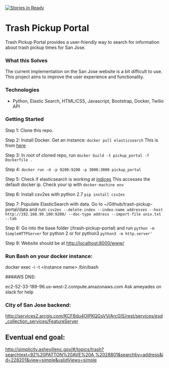 [![Stories in Ready](https://badge.waffle.io/codeforsanjose/trash-pickup-portal.png?label=ready&title=Ready)](https://waffle.io/codeforsanjose/trash-pickup-portal)
# Trash Pickup Portal

Trash Pickup Portal provides a user-friendly way to search for information about trash pickup times for San Jose.

### What this Solves
The current implementation on the San Jose website is a bit difficult to use. This project aims to improve the user experience and functionality.

### Technologies

* Python, Elastic Search, HTML/CSS, Javascript, Bootstrap, Docker, Twilio API

### Getting Started

Step 1: Clone this repo.  

Step 2: Install Docker.  Get an instance: `docker pull elasticsearch`
This is from [here](https://github.com/dockerfile/elasticsearch)

Step 3: In root of cloned repo, run `docker build -t pickup_portal -f Dockerfile . `

Step 4:  `docker run -d -p 9200:9200 -p 3000:3000 pickup_portal`

Step 5: Check if elasticsearch is working at [indices](http://192.168.99.100:9200/_cat/indices?v)
This accesses the default docker ip.  Check your ip with `docker-machine env`

Step 6: Install csv2es with python 2.7 `pip install csv2es`

Step 7: Populate ElasticSearch with data.  Go to ~/Github/trash-pickup-portal/data and run:
`csv2es --delete-index --index-name addresses --host http://192.168.99.100:9200/ --doc-type address --import-file unix.txt --tab`

Step 8: Go into the base folder (/trash-pickup-portal) and run `python -m SimpleHTTPServer` for python 2 or for python3 `python3 -m http.server'`

Step 9: Website should be at [http://localhost:8000/www/](http://localhost:8000/www/)


### Run Bash on your docker instance:

 docker exec -i -t \<instance name\>  /bin/bash

###AWS DNS:

ec2-52-33-189-96.us-west-2.compute.amazonaws.com
Ask ameyades on slack for help



### City of San Jose backend:
http://services2.arcgis.com/KCFBdu4OIPKQGsVV/ArcGIS/rest/services/esd_collection_services/FeatureServer

## Eventual end goal:
http://simplicity.ashevillenc.gov/#/topics/trash?searchtext=92%20PATTON%20AVE%20A,%2028801&searchby=address&id=228201&view=simple&validViews=simple
